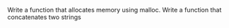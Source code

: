 Write a function that allocates memory using malloc.
Write a function that concatenates two strings
